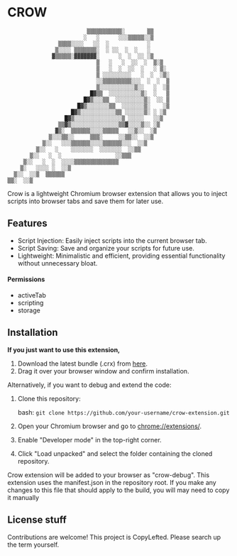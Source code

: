 # CROW 

                             ▒▒▒▒▒▒▒▒▒▒▒░       ▒▒      
                            ░   ░      ░░░▒▒▒▒▒░░▒      
                    ▒▒▒▒░░░░   ░░  ░            ░       
                   ▒░░░░ ▒▒▒▒▒▒▒░  ░ ░░  ░  ░   ░       
                  ▓▒▒▒▒▒░▓▓▓▓▓▓▓░      ░  ░  ░░ ░▒      
                                ▒   ░   ░  ░░  ░  ▒░▒   
                                ▒   ░  ░  ░░  ░   ░ ▒░ 
                                ▒ ░░░░░░░░░   ░  ░  ░▒░
                                ░░▒▒▒▒▒▒▒▒▒░░░  ░  ░  ▒ 
                                ▒░░░░░░░░░░░▒░░   ░  ░▒ 
                              █▓▒▒  ░░░░░░░░░░▒░  ░   ▒ 
                            █▓▒░░░▒▒  ░░░░░░░░░▒░  ░░ ▒ 
                          █▓▒░░░░░░░▒▒  ░░░░░░░▒░    ░▒ 
                        █▓▒░░░░░░░░░░░▒▒ ░░░░░░▒░ ░ ░▒  
                      █▓▒░░░░░░░░░░░░░░░▒ ░░░░░   ░░▒   
                    ▒▒▓▒░░░░░░░░░░░░░░░▒▒▓░░░░▒░░ ░▒    
                   ▓▒░  ▒▒▒▒▒▒░░░░▒▒▒▒▒   ░░▒░░  ░▒     
                 ▒░░░▒▒░░     ▒▒▒░     ░░▒▒░░  ░░▒      
               ▒░░   ░░░▒▒▒▒▒▒░░░░▒▒▒▒▒▒░░░  ░░▒        
             ▒░░   ░    ░░░░░░░  ░░░░░░░  ░░▒▒          
           ▒░░   ░  ░                 ░░▒▒▒             
         ▒░░   ░  ░  ░░░░▒▒▒▒▒▒▒▒▒▒▒▒▒▒                 
        ▒░   ░░░░ ░  ░░▒                                
      ▒░░  ░░▒  ▒▒▒▒▒▒                                  
    ▒▒░  ░░▒
                                                      

Crow is a lightweight Chromium browser extension that allows you to inject scripts into browser tabs and save them for later use.

## Features

+ Script Injection: Easily inject scripts into the current browser tab.
+ Script Saving: Save and organize your scripts for future use.
+ Lightweight: Minimalistic and efficient, providing essential functionality without unnecessary bloat.

#### Permissions
+ activeTab
+ scripting
+ storage

## Installation

**If you just want to use this extension,**
1. Download the latest bundle (.crx) from [here](https://github.com/SubhamBurnwal/Crow-Scripting-Extension/tree/master/bundles).
2. Drag it over your browser window and confirm installation.

Alternatively, if you want to debug and extend the code:

1. Clone this repository:

    bash: `git clone https://github.com/your-username/crow-extension.git`
2. Open your Chromium browser and go to [chrome://extensions/](chrome://extensions/).
3. Enable "Developer mode" in the top-right corner.
4. Click "Load unpacked" and select the folder containing the cloned repository. 

Crow extension will be added to your browser as "crow-debug". 
This extension uses the manifest.json in the repository root. If you make any changes to this file that should apply to the build, you will may need to copy it manually

## License stuff

Contributions are welcome! This project is CopyLefted. Please search up the term yourself.
